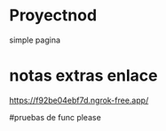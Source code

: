 # Proyectnod
simple pagina

# notas extras enlace
https://f92be04ebf7d.ngrok-free.app/

#pruebas de func
please
